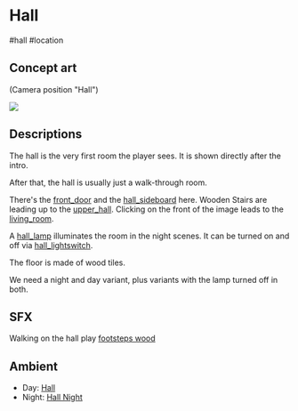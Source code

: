 # Hall

#hall #location

## Concept art

(Camera position "Hall")

![](../images/concept_hall.png)

## Descriptions

The hall is the very first room the player sees. It is shown directly after the intro.

After that, the hall is usually just a walk-through room.

There's the [front_door](../items/front_door.md) and the [hall_sideboard](../items/hall_sideboard.md) here. Wooden Stairs are leading up to the [upper_hall](upper_hall.md). Clicking on the front of the image leads to the [living_room](living_room.md).

A [hall_lamp](../items/hall_lamp.md) illuminates the room in the night scenes. It can be turned on and off via [hall_lightswitch](../items/hall_lightswitch.md).

The floor is made of wood tiles.

We need a night and day variant, plus variants with the lamp turned off in both.

## SFX

Walking on the hall play [footsteps wood](../sfx/footsteps_wood.md)

## Ambient

- Day: [Hall](../ambients/hall.md#Hall)
- Night: [Hall Night](../ambients/hall.md#Hall%20Night)